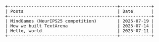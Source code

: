 <pre>
+------------------------------------------+------------+
| Posts                                    | Date       |
+------------------------------------------+------------+
| <a href="/2025/07/14/neurips-competition" style="color:inherit;text-decoration:none;">MindGames (NeurIPS25 competition)</a>        | 2025-07-19 |
| <a href="/2025/07/12/textarena.html" style="color:inherit;text-decoration:none;">How we built TextArena</a>                   | 2025-07-14 |
| <a href="/hello-world" style="color:inherit;text-decoration:none;">Hello, world</a>                             | 2025-07-11 |
+------------------------------------------+------------+
</pre>

